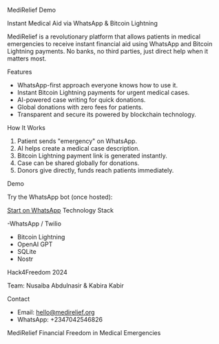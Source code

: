  MediRelief Demo

Instant Medical Aid via WhatsApp & Bitcoin Lightning

MediRelief is a revolutionary platform that allows patients in medical emergencies to receive instant financial aid using WhatsApp and Bitcoin Lightning payments. No banks, no third parties, just direct help when it matters most.

 Features

- WhatsApp-first approach everyone knows how to use it.
- Instant Bitcoin Lightning payments for urgent medical cases.
- AI-powered case writing for quick donations.
- Global donations with zero fees for patients.
- Transparent and secure its powered by blockchain technology.



 How It Works

1. Patient sends "emergency" on WhatsApp.  
2. AI helps create a medical case description.  
3. Bitcoin Lightning payment link is generated instantly.  
4. Case can be shared globally for donations.  
5. Donors give directly, funds reach patients immediately.



Demo

Try the WhatsApp bot (once hosted):  

[Start on WhatsApp](https://wa.me/14155238886?text=help)
Technology Stack

-WhatsApp / Twilio  
- Bitcoin Lightning
- OpenAI GPT
- SQLite  
- Nostr 

 Hack4Freedom 2024

Team: Nusaiba Abdulnasir & Kabira Kabir 

 Contact

- Email: hello@medirelief.org  
- WhatsApp: +2347042546826 



MediRelief Financial Freedom in Medical Emergencies
